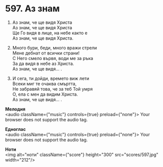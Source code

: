 # 597. Аз знам  

1. Аз знам, че ще видя Христа  
Аз знам, че ще видя Христа  
Ще Го видя в лице, на небе както е  
Аз знам, че ще видя Христа.  

2. Много бури, беди, много вражи стрели  
Мене дебнат от всички страни!  
С Него смело вървя, води ме за ръка  
За да видя в небе аз Христа.  
Аз знам, че ще видя... .  

3. И сега, ти дойди, времето виж лети  
Всеки миг те очаква смъртта,  
Не забравяй това, че за теб Той умря  
О, ела с мен да видим Христа.  
Аз знам, че ще видя... .  

__Мелодия__  
<audio className={"music"} controls={true} preload={"none"}><source src="mp3/597.mp3" type="audio/mpeg"/>
Your browser does not support the audio tag.
</audio>  

__Едноглас__  
<audio className={"music"} controls={true} preload={"none"}><source src="transp/597.mp3" type="audio/mpeg"/>
Your browser does not support the audio tag.
</audio>  

__Ноти__  
<img alt="ноти" className={"score"} height="300" src="scores/597.jpg" width="212"/>
